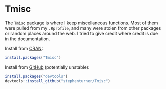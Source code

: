 # Tmisc

The `Tmisc` package is where I keep miscellaneous functions. Most of them were pulled from my `.Rprofile`, and many were stolen from other packages or random places around the web. I tried to give credit where credit is due in the documentation.

Install from [CRAN](https://cran.r-project.org/web/packages/Tmisc/index.html):

```r
install.packages("Tmisc")
```

Install from [GitHub](https://github.com/stephenturner/Tmisc) (potentially unstable):

```r
install.packages("devtools")
devtools::install_github("stephenturner/Tmisc")
```
